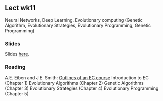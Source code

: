 
## Lect wk11

Neural Networks, Deep Learning. Evolutionary computing (Genetic Algorithm, Evolutionary Strategies, Evolutionary Programming, Genetic Programming)


### Slides

Slides [here](https://docs.google.com/presentation/d/1ZHHTibNs-wsJ7IysEo-HhYqOHhggKwX3GANM7CTKWBU).


### Reading

A.E. Eiben and J.E. Smith: [Outlines of an EC course](http://www.cs.vu.nl/~gusz/ecbook/ecbook-course.html)
Introduction to EC (Chapter 1)
Evolutionary Algorithms (Chapter 2)
Genetic Algorithms (Chapter 3)
Evolutionary Strategies (Chapter 4)
Evolutionary Programming (Chapter 5)

